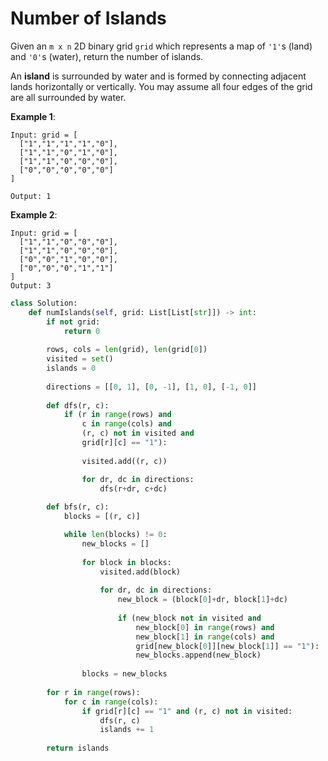 # Number of Islands

Given an `m x n` 2D binary grid `grid` which represents a map of `'1'`s (land) and `'0'`s (water), return the number of islands.

An **island** is surrounded by water and is formed by connecting adjacent lands horizontally or vertically. You may assume all four edges of the grid are all surrounded by water.

**Example 1**:

```
Input: grid = [
  ["1","1","1","1","0"],
  ["1","1","0","1","0"],
  ["1","1","0","0","0"],
  ["0","0","0","0","0"]
]

Output: 1
```

**Example 2**:

```
Input: grid = [
  ["1","1","0","0","0"],
  ["1","1","0","0","0"],
  ["0","0","1","0","0"],
  ["0","0","0","1","1"]
]
Output: 3
```

```python
class Solution:
    def numIslands(self, grid: List[List[str]]) -> int:
        if not grid:
            return 0
        
        rows, cols = len(grid), len(grid[0])
        visited = set()
        islands = 0
        
        directions = [[0, 1], [0, -1], [1, 0], [-1, 0]]
        
        def dfs(r, c):
            if (r in range(rows) and
                c in range(cols) and
                (r, c) not in visited and
                grid[r][c] == "1"):
                
                visited.add((r, c))

                for dr, dc in directions:            
                    dfs(r+dr, c+dc)
                
        def bfs(r, c):
            blocks = [(r, c)]

            while len(blocks) != 0:
                new_blocks = []
                
                for block in blocks:
                    visited.add(block)
                    
                    for dr, dc in directions:
                        new_block = (block[0]+dr, block[1]+dc)
                        
                        if (new_block not in visited and
                            new_block[0] in range(rows) and
                            new_block[1] in range(cols) and
                            grid[new_block[0]][new_block[1]] == "1"):
                            new_blocks.append(new_block) 
                
                blocks = new_blocks
            
        for r in range(rows):
            for c in range(cols):
                if grid[r][c] == "1" and (r, c) not in visited:
                    dfs(r, c)
                    islands += 1
        
        return islands
```
